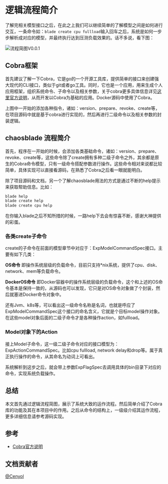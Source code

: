 # 逻辑流程简介

了解完相关模型接口之后，在此之上我们可以继续简单的了解模型之间是如何进行交互，一条命令如：`blade create cpu fullload`输入回车之后，系统是如何一步步解析成对应的模型，并最终执行达到压测负载效果的。话不多说，看下图：

![流程简图V0.0.1](https://user-images.githubusercontent.com/3992234/56200113-bc1afe00-6070-11e9-82ef-860b68b14827.png)

## Cobra框架

首先建议了解一下Cobra，它是go的一个开源工具库，提供简单的接口来创建强大现代的CLI接口，类似于git或者go工具。同时，它也是一个应用，用来生成个人应用框架，组织系统命令、子命令以及相关参数，关于cobra更多具体信息详见[这里官方说明](https://github.com/spf13/cobra)，从而开发以Cobra为基础的应用。Docker源码中使用了Cobra。

上图中一开始的添加各种指令，诸如：version、prepare、revoke、create等，在项目源码中就是基于cobra进行实现的，然后再进行二级命令以及相关参数的封装逻辑。

## chaosblade 流程简介

首先，程序在一开始的时候，会添加各类基础命令，诸如：version、prepare、revoke、create等，这些命令除了create拥有多种二级子命令之外，其余都是原生的Cobra命令模型，只有一级命令搭配参数进行操作。这些命令相对来说都比较简单，具体实现可以直接看源码，在熟悉了Cobra之后看一眼就能明白。

除了项目源码和文档，另一个了解chaosblade用法的方式是通过不断的help提示来获取帮助信息。比如：

```bash
blade help
blade create help
blade create cpu help
```

在你输入blade之后不知所措的时候，一路help下去会有惊喜不断，感谢大神提供的彩蛋。

### 各类create子命令

create的子命令在前面的模型章节中对应于：ExpModelCommandSpec接口。主要有如下几类：

**OS命令** 即操作系统层级的负载命令，目前只支持*nix系统，提供了cpu、disk、network、mem等负载命令。

**DockerOS命令** 即Docker容器中的操作系统层级的负载命令，这个和上述的OS命令基本是保持一致的，从源码也可以发现，它只是对OS命令对象做了个封装，然后就塞进Docker命令对象中。

还有Jvm、k8s等，可以看出这一级命令名称是名词，也就是呼应了ExpModelCommandSpec这个接口的命名含义，它就是个目标model操作对象。在这些model对象后面的二级子命令才是各种操作action，如fullload。

### Model对象下的Action

接上Model子命令，这一级二级子命令对应的接口模型为：ExpActionCommandSpec。比如cpu fullload, network delay和drop等。属于真正执行操作的命令，从其命名为动词上可看出。

系统解析到这步之后，就会带上参数ExpFlagSpec去调用具体的bin目录下对应的命令，实现系统负载操作。

## 总结

本文首先通过逻辑流程简图，展示了系统大致的运作流程。然后简单介绍了Cobra库的功能及其在本项目中的作用。之后从命令的结构上，一级级介绍其运作流程，更多详细信息请参考源码实现。


## 参考

- [Cobra官方说明](https://github.com/spf13/cobra)


## 文档贡献者
[@Cenyol](https://github.com/Cenyol)

